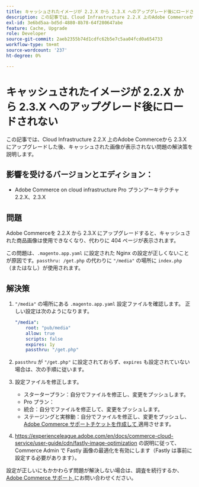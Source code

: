 ```yaml
---
title: キャッシュされたイメージが 2.2.X から 2.3.X へのアップグレード後にロードされない
description: この記事では、Cloud Infrastructure 2.2.X 上のAdobe Commerceから 2.3.X にアップグレードした後、キャッシュされた画像が表示されない問題の解決策を説明します。
exl-id: 3e6bd5aa-bd5d-4880-8b78-64f280647abe
feature: Cache, Upgrade
role: Developer
source-git-commit: 2aeb2355b74d1cdfc62b5e7c5aa04fcd0a654733
workflow-type: tm+mt
source-wordcount: '237'
ht-degree: 0%

---
```


# キャッシュされたイメージが 2.2.X から 2.3.X へのアップグレード後にロードされない

この記事では、Cloud Infrastructure 2.2.X 上のAdobe Commerceから 2.3.X にアップグレードした後、キャッシュされた画像が表示されない問題の解決策を説明します。

## 影響を受けるバージョンとエディション：

* Adobe Commerce on cloud infrastructure Pro プランアーキテクチャ 2.2.X、2.3.X

## 問題

Adobe Commerceを 2.2.X から 2.3.X にアップグレードすると、キャッシュされた商品画像は使用できなくなり、代わりに 404 ページが表示されます。

この問題は、`.magento.app.yaml` に設定された Nginx の設定が正しくないことが原因です。`passthru: /get.php` の代わりに `"/media"` の場所に `index.php` （またはなし）が使用されます。

## 解決策

1. `"/media"` の場所にある `.magento.app.yaml` 設定ファイルを確認します。 正しい設定は次のようになります。

   ```yaml
   "/media":
       root: "pub/media"
       allow: true
       scripts: false
       expires: 1y
       passthru: "/get.php"
   ```

1. `passthru` が `"/get.php"` に設定されておらず、`expires` も設定されていない場合は、次の手順に従います。
1. 設定ファイルを修正します。
   * スタータープラン：自分でファイルを修正し、変更をプッシュします。
   * Pro プラン：
   * 統合：自分でファイルを修正して、変更をプッシュします。
   * ステージングと実稼動：自分でファイルを修正し、変更をプッシュし、[Adobe Commerce サポートチケットを作成して ](/help/help-center-guide/help-center/magento-help-center-user-guide.md#submit-ticket) 適用させます。

1. <https://experienceleague.adobe.com/en/docs/commerce-cloud-service/user-guide/cdn/fastly-image-optimization> の説明に従って、Commerce Admin で Fastly 画像の最適化を有効にします（Fastly は事前に設定する必要があります）。

設定が正しいにもかかわらず問題が解決しない場合は、調査を続行するか、[Adobe Commerce サポート ](/help/help-center-guide/help-center/magento-help-center-user-guide.md#submit-ticket) にお問い合わせください。
